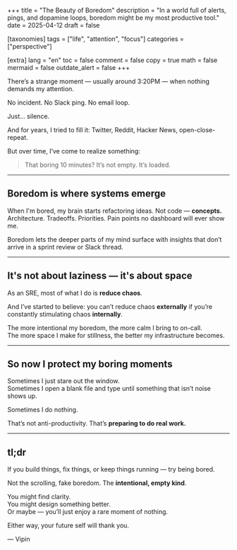 +++
title = "The Beauty of Boredom"
description = "In a world full of alerts, pings, and dopamine loops, boredom might be my most productive tool."
date = 2025-04-12
draft = false

[taxonomies]
tags = ["life", "attention", "focus"]
categories = ["perspective"]

[extra]
lang = "en"
toc = false
comment = false
copy = true
math = false
mermaid = false
outdate_alert = false
+++

There’s a strange moment — usually around 3:20PM — when nothing demands my attention.

No incident. No Slack ping. No email loop.

Just… silence.

And for years, I tried to fill it: Twitter, Reddit, Hacker News, open-close-repeat.

But over time, I’ve come to realize something:

> That boring 10 minutes? It’s not empty. It’s loaded.

---

## Boredom is where systems emerge

When I'm bored, my brain starts refactoring ideas. Not code — **concepts.**  
Architecture. Tradeoffs. Priorities. Pain points no dashboard will ever show me.

Boredom lets the deeper parts of my mind surface with insights that don’t arrive in a sprint review or Slack thread.

---

## It's not about laziness — it's about space

As an SRE, most of what I do is **reduce chaos**.

And I’ve started to believe: you can’t reduce chaos **externally** if you’re constantly stimulating chaos **internally**.

The more intentional my boredom, the more calm I bring to on-call.  
The more space I make for stillness, the better my infrastructure becomes.

---

## So now I protect my boring moments

Sometimes I just stare out the window.  
Sometimes I open a blank file and type until something that isn’t noise shows up.

Sometimes I do nothing.

That’s not anti-productivity. That’s **preparing to do real work.**

---

## tl;dr

If you build things, fix things, or keep things running — try being bored.

Not the scrolling, fake boredom. The **intentional, empty kind**.

You might find clarity.  
You might design something better.  
Or maybe — you’ll just enjoy a rare moment of nothing.

Either way, your future self will thank you.

—
Vipin